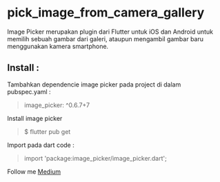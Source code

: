 # pick_image_from_camera_gallery

Image Picker merupakan plugin dari Flutter untuk iOS dan Android untuk memilih sebuah gambar dari galeri, ataupun mengambil gambar baru menggunakan kamera smartphone.

## Install :
Tambahkan dependencie image picker pada project di dalam pubspec.yaml :

> image_picker: ^0.6.7+7
  
Install image picker 
> $ flutter pub get

Import pada dart code :
> import 'package:image_picker/image_picker.dart';

Follow me [Medium](https://medium.com/@banghelmy/flutter-image-picker-42206460553?source=friends_link&sk=a2a536191126620fbc345950dd7c5a01)
